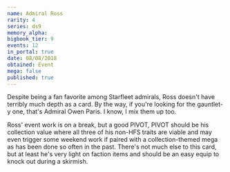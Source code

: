```yaml
---
name: Admiral Ross
rarity: 4
series: ds9
memory_alpha:
bigbook_tier: 9
events: 12
in_portal: true
date: 08/08/2018
obtained: Event
mega: false
published: true
---
```


Despite being a fan favorite among Starfleet admirals, Ross doesn't have terribly much depth as a card. By the way, if you're looking for the gauntlet-y one, that's Admiral Owen Paris. I know, I mix them up too.

Ross' event work is on a break, but a good PIVOT, PIVOT should be his collection value where all three of his non-HFS traits are viable and may even trigger some weekend work if paired with a collection-themed mega as has been done so often in the past. There's not much else to this card, but at least he's very light on faction items and should be an easy equip to knock out during a skirmish.

